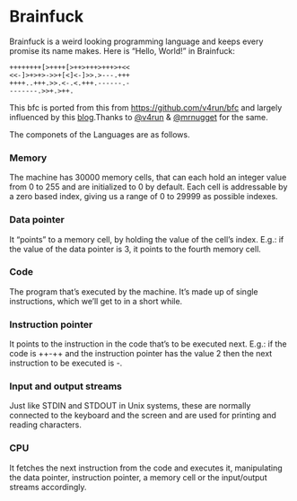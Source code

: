 # Brainfuck

Brainfuck is a weird looking programming language and keeps every promise its name makes. Here is “Hello, World!” in Brainfuck:

```
++++++++[>++++[>++>+++>+++>+<<
<<-]>+>+>->>+[<]<-]>>.>---.+++
++++..+++.>>.<-.<.+++.------.-
-------.>>+.>++.
```

This bfc is ported from this from https://github.com/v4run/bfc and largely influenced by this [blog](https://thorstenball.com/blog/2017/01/04/a-virtual-brainfuck-machine-in-go/).Thanks to [@v4run](https://github.com/v4run) & [@mrnugget](https://github.com/mrnugget) for the same. 


The componets of the Languages are as follows. 

### Memory

The machine has 30000 memory cells, that can each hold an integer value from 0 to 255 and are initialized to 0 by default. Each cell is addressable by a zero based index, giving us a range of 0 to 29999 as possible indexes.

### Data pointer
It “points” to a memory cell, by holding the value of the cell’s index. E.g.: if the value of the data pointer is 3, it points to the fourth memory cell.

### Code
The program that’s executed by the machine. It’s made up of single instructions, which we’ll get to in a short while.

### Instruction pointer

It points to the instruction in the code that’s to be executed next. E.g.: if the code is ++-++ and the instruction pointer has the value 2 then the next instruction to be executed is -.

### Input and output streams
Just like STDIN and STDOUT in Unix systems, these are normally connected to the keyboard and the screen and are used for printing and reading characters.

### CPU
It fetches the next instruction from the code and executes it, manipulating the data pointer, instruction pointer, a memory cell or the input/output streams accordingly.
